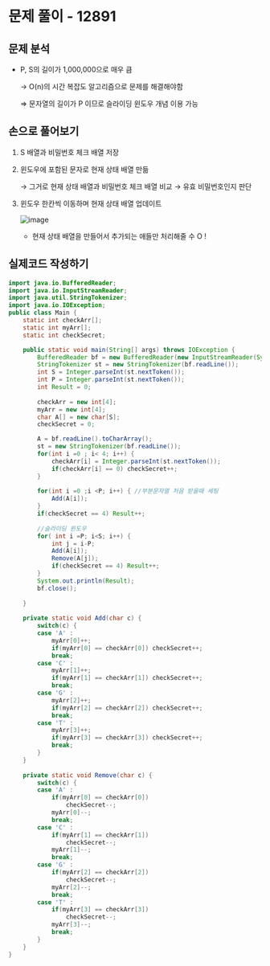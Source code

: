 # 문제 풀이 - ****12891****

## 문제 분석

- P, S의 길이가 1,000,000으로 매우 큼
    
    → O(n)의 시간 복잡도 알고리즘으로 문제를 해결해야함
    
    ⇒ 문자열의 길이가 P 이므로 슬라이딩 윈도우 개념 이용 가능
    

## 손으로 풀어보기

1. S 배열과 비밀번호 체크 배열 저장
2. 윈도우에 포함된 문자로 현재 상태 배열 만듦
    
    → 그거로 현재 상태 배열과 비밀번호 체크 배열 비교 → 유효 비밀번호인지 판단
    
3. 윈도우 한칸씩 이동하며 현재 상태 배열 업데이트
    
    ![image](https://user-images.githubusercontent.com/25096458/223386853-40fa7c2a-9503-4793-9c31-a5d0a067d971.png)
    
    - 현재 상태 배열을 만들어서 추가되는 애들만 처리해줄 수 O !

## 실제코드 작성하기

```java
import java.io.BufferedReader;
import java.io.InputStreamReader;
import java.util.StringTokenizer;
import java.io.IOException;
public class Main {
	static int checkArr[];
	static int myArr[];
	static int checkSecret;

	public static void main(String[] args) throws IOException {
		BufferedReader bf = new BufferedReader(new InputStreamReader(System.in));
		StringTokenizer st = new StringTokenizer(bf.readLine());
		int S = Integer.parseInt(st.nextToken());
		int P = Integer.parseInt(st.nextToken());
		int Result = 0;
		
		checkArr = new int[4];
		myArr = new int[4];
		char A[] = new char[S];
		checkSecret = 0;

		A = bf.readLine().toCharArray();
		st = new StringTokenizer(bf.readLine());
		for(int i =0 ; i< 4; i++) {
			checkArr[i] = Integer.parseInt(st.nextToken());
			if(checkArr[i] == 0) checkSecret++;
		}
		
		for(int i =0 ;i <P; i++) { //부분문자열 처음 받을때 세팅
			Add(A[i]);
		}
		if(checkSecret == 4) Result++;
		
		//슬라이딩 윈도우
		for( int i =P; i<S; i++) {
			int j = i-P;
			Add(A[i]);
			Remove(A[j]);
			if(checkSecret == 4) Result++;
		}
		System.out.println(Result);
		bf.close();
		
	}
	
	private static void Add(char c) {
		switch(c) {
		case 'A' :
			myArr[0]++;
			if(myArr[0] == checkArr[0]) checkSecret++;
			break;
		case 'C' :
			myArr[1]++;
			if(myArr[1] == checkArr[1]) checkSecret++;
			break;
		case 'G' :
			myArr[2]++;
			if(myArr[2] == checkArr[2]) checkSecret++;
			break;
		case 'T' :
			myArr[3]++;
			if(myArr[3] == checkArr[3]) checkSecret++;
			break;
		}
	}
	
	private static void Remove(char c) {
		switch(c) {
		case 'A' :
			if(myArr[0] == checkArr[0])
				checkSecret--;
			myArr[0]--;
			break;
		case 'C' :
			if(myArr[1] == checkArr[1])
				checkSecret--;
			myArr[1]--;
			break;
		case 'G' :
			if(myArr[2] == checkArr[2])
				checkSecret--;
			myArr[2]--;
			break;
		case 'T' :
			if(myArr[3] == checkArr[3])
				checkSecret--;
			myArr[3]--;
			break;
		}
	}
}
```

